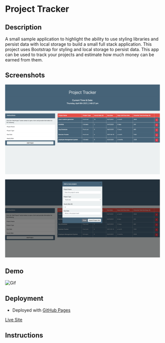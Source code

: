# Project Tracker

## Description

A small sample application to highlight the ability to use styling libraries and persist data with local storage to build a small full stack application. This project uses Bootstrap for styling and local storage to persist data. This app can be used to track your projects and estimate how much money can be earned from them.

## Screenshots

![Screenshot 1](/assets/images/screenshot1.png)

![Screenshot 2](/assets/images/screenshot2.png)

## Demo

![Gif](/assets/images/project-tracker.gif)

## Deployment

* Deployed with [GitHub Pages](https://pages.github.com/)

[Live Site](https://loveliiivelaugh.github.io/nu-miniproject-5-project-tracker/)

## Instructions
